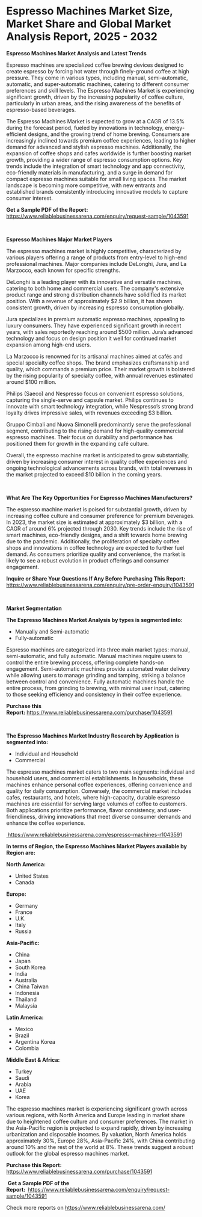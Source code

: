 <p><h1>Espresso Machines Market Size, Market Share and Global Market Analysis Report, 2025 - 2032</h1></p><p><strong>Espresso Machines Market Analysis and Latest Trends</strong></p>
<p><p>Espresso machines are specialized coffee brewing devices designed to create espresso by forcing hot water through finely-ground coffee at high pressure. They come in various types, including manual, semi-automatic, automatic, and super-automatic machines, catering to different consumer preferences and skill levels. The Espresso Machines Market is experiencing significant growth, driven by the increasing popularity of coffee culture, particularly in urban areas, and the rising awareness of the benefits of espresso-based beverages.</p><p>The Espresso Machines Market is expected to grow at a CAGR of 13.5% during the forecast period, fueled by innovations in technology, energy-efficient designs, and the growing trend of home brewing. Consumers are increasingly inclined towards premium coffee experiences, leading to higher demand for advanced and stylish espresso machines. Additionally, the expansion of coffee shops and cafes worldwide is further boosting market growth, providing a wider range of espresso consumption options. Key trends include the integration of smart technology and app connectivity, eco-friendly materials in manufacturing, and a surge in demand for compact espresso machines suitable for small living spaces. The market landscape is becoming more competitive, with new entrants and established brands consistently introducing innovative models to capture consumer interest.</p></p>
<p><strong>Get a Sample PDF of the Report:&nbsp;</strong> <a href="https://www.reliablebusinessarena.com/enquiry/request-sample/1043591?utm_campaign=2188&utm_medium=2&utm_source=Github&utm_content=ia&utm_term=04042025&utm_id=espresso-machines">https://www.reliablebusinessarena.com/enquiry/request-sample/1043591</a></p>
<p>&nbsp;</p>
<p><strong>Espresso Machines Major Market Players</strong></p>
<p><p>The espresso machines market is highly competitive, characterized by various players offering a range of products from entry-level to high-end professional machines. Major companies include DeLonghi, Jura, and La Marzocco, each known for specific strengths.</p><p>DeLonghi is a leading player with its innovative and versatile machines, catering to both home and commercial users. The company's extensive product range and strong distribution channels have solidified its market position. With a revenue of approximately $2.9 billion, it has shown consistent growth, driven by increasing espresso consumption globally.</p><p>Jura specializes in premium automatic espresso machines, appealing to luxury consumers. They have experienced significant growth in recent years, with sales reportedly reaching around $500 million. Jura’s advanced technology and focus on design position it well for continued market expansion among high-end users.</p><p>La Marzocco is renowned for its artisanal machines aimed at cafés and special specialty coffee shops. The brand emphasizes craftsmanship and quality, which commands a premium price. Their market growth is bolstered by the rising popularity of specialty coffee, with annual revenues estimated around $100 million.</p><p>Philips (Saeco) and Nespresso focus on convenient espresso solutions, capturing the single-serve and capsule market. Philips continues to innovate with smart technology integration, while Nespresso’s strong brand loyalty drives impressive sales, with revenues exceeding $3 billion.</p><p>Gruppo Cimbali and Nuova Simonelli predominantly serve the professional segment, contributing to the rising demand for high-quality commercial espresso machines. Their focus on durability and performance has positioned them for growth in the expanding café culture. </p><p>Overall, the espresso machine market is anticipated to grow substantially, driven by increasing consumer interest in quality coffee experiences and ongoing technological advancements across brands, with total revenues in the market projected to exceed $10 billion in the coming years.</p></p>
<p>&nbsp;</p>
<p><strong>What Are The Key Opportunities For Espresso Machines Manufacturers?</strong></p>
<p><p>The espresso machine market is poised for substantial growth, driven by increasing coffee culture and consumer preference for premium beverages. In 2023, the market size is estimated at approximately $3 billion, with a CAGR of around 6% projected through 2030. Key trends include the rise of smart machines, eco-friendly designs, and a shift towards home brewing due to the pandemic. Additionally, the proliferation of specialty coffee shops and innovations in coffee technology are expected to further fuel demand. As consumers prioritize quality and convenience, the market is likely to see a robust evolution in product offerings and consumer engagement.</p></p>
<p><strong>Inquire or Share Your Questions If Any Before Purchasing This Report:</strong> <a href="https://www.reliablebusinessarena.com/enquiry/pre-order-enquiry/1043591?utm_campaign=2188&utm_medium=2&utm_source=Github&utm_content=ia&utm_term=04042025&utm_id=espresso-machines">https://www.reliablebusinessarena.com/enquiry/pre-order-enquiry/1043591</a></p>
<p>&nbsp;</p>
<p><strong>Market Segmentation</strong></p>
<p><strong>The Espresso Machines Market Analysis by types is segmented into:</strong></p>
<p><ul><li>Manually and Semi-automatic</li><li>Fully-automatic</li></ul></p>
<p><p>Espresso machines are categorized into three main market types: manual, semi-automatic, and fully automatic. Manual machines require users to control the entire brewing process, offering complete hands-on engagement. Semi-automatic machines provide automated water delivery while allowing users to manage grinding and tamping, striking a balance between control and convenience. Fully automatic machines handle the entire process, from grinding to brewing, with minimal user input, catering to those seeking efficiency and consistency in their coffee experience.</p></p>
<p><strong>Purchase this Report:&nbsp;</strong><a href="https://www.reliablebusinessarena.com/purchase/1043591?utm_campaign=2188&utm_medium=2&utm_source=Github&utm_content=ia&utm_term=04042025&utm_id=espresso-machines">https://www.reliablebusinessarena.com/purchase/1043591</a></p>
<p>&nbsp;</p>
<p><strong>The Espresso Machines Market Industry Research by Application is segmented into:</strong></p>
<p><ul><li>Individual and Household</li><li>Commercial</li></ul></p>
<p><p>The espresso machines market caters to two main segments: individual and household users, and commercial establishments. In households, these machines enhance personal coffee experiences, offering convenience and quality for daily consumption. Conversely, the commercial market includes cafes, restaurants, and hotels, where high-capacity, durable espresso machines are essential for serving large volumes of coffee to customers. Both applications prioritize performance, flavor consistency, and user-friendliness, driving innovations that meet diverse consumer demands and enhance the coffee experience.</p></p>
<p><a href="https://www.reliablebusinessarena.com/espresso-machines-r1043591?utm_campaign=2188&utm_medium=2&utm_source=Github&utm_content=ia&utm_term=04042025&utm_id=espresso-machines">&nbsp;https://www.reliablebusinessarena.com/espresso-machines-r1043591</a></p>
<p><strong>In terms of Region, the Espresso Machines Market Players available by Region are:</strong></p>
<p>
    <p> <strong> North America: </strong>
        <ul>
            <li>United States</li>
            <li>Canada</li>
        </ul>
        </p> 
    <p> <strong> Europe: </strong>
        <ul>
            <li>Germany</li>
            <li>France</li>
            <li>U.K.</li>
            <li>Italy</li>
            <li>Russia</li>
        </ul>
        </p> 
    <p> <strong> Asia-Pacific: </strong>
        <ul>
            <li>China</li>
            <li>Japan</li>
            <li>South Korea</li>
            <li>India</li>
            <li>Australia</li>
            <li>China Taiwan</li>
            <li>Indonesia</li>
            <li>Thailand</li>
            <li>Malaysia</li>
        </ul>
        </p> 
    <p> <strong> Latin America: </strong>
        <ul>
            <li>Mexico</li>
            <li>Brazil</li>
            <li>Argentina Korea</li>
            <li>Colombia</li>
        </ul>
        </p> 
    <p> <strong> Middle East & Africa: </strong>
        <ul>
            <li>Turkey</li>
            <li>Saudi</li>
            <li>Arabia</li>
            <li>UAE</li>
            <li>Korea</li>
        </ul>
    </p>
    </p>
<p><p>The espresso machines market is experiencing significant growth across various regions, with North America and Europe leading in market share due to heightened coffee culture and consumer preferences. The market in the Asia-Pacific region is projected to expand rapidly, driven by increasing urbanization and disposable incomes. By valuation, North America holds approximately 30%, Europe 28%, Asia-Pacific 24%, with China contributing around 10% and the rest of the world at 8%. These trends suggest a robust outlook for the global espresso machines market.</p></p>
<p><strong>Purchase this Report: </strong><a href="https://www.reliablebusinessarena.com/purchase/1043591?utm_campaign=2188&utm_medium=2&utm_source=Github&utm_content=ia&utm_term=04042025&utm_id=espresso-machines">https://www.reliablebusinessarena.com/purchase/1043591</a></p>
<p>&nbsp;<strong>Get a Sample PDF of the Report:&nbsp;&nbsp;</strong><a href="https://www.reliablebusinessarena.com/enquiry/request-sample/1043591?utm_campaign=2188&utm_medium=2&utm_source=Github&utm_content=ia&utm_term=04042025&utm_id=espresso-machines">https://www.reliablebusinessarena.com/enquiry/request-sample/1043591</a></p>
<p><strong></strong></p>
<p>Check more reports on <a href="https://www.reliablebusinessarena.com/?utm_campaign=2188&utm_medium=2&utm_source=Github&utm_content=ia&utm_term=04042025&utm_id=espresso-machines">https://www.reliablebusinessarena.com/</a></p>